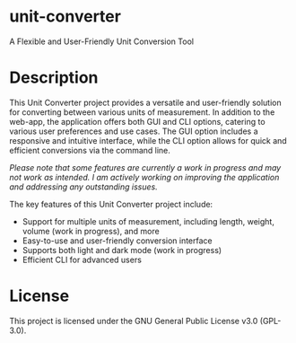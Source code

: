 # unit-converter
A Flexible and User-Friendly Unit Conversion Tool

# Description
This Unit Converter project provides a versatile and user-friendly solution for converting between various units of measurement. In addition to the web-app, the application offers both GUI and CLI options, catering to various user preferences and use cases. The GUI option includes a responsive and intuitive interface, while the CLI option allows for quick and efficient conversions via the command line.

*Please note that some features are currently a work in progress and may not work as intended. I am actively working on improving the application and addressing any outstanding issues.*

The key features of this Unit Converter project include:

- Support for multiple units of measurement, including length, weight, volume (work in progress), and more
- Easy-to-use and user-friendly conversion interface
- Supports both light and dark mode (work in progress)
- Efficient CLI for advanced users

# License
This project is licensed under the GNU General Public License v3.0 (GPL-3.0).
